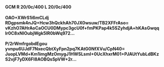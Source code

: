 #### GCM R 20/0c/400 L 20/0c/400
**OAO+XWrS1i6mCLdj**<br/>**RDgpsmk4nJQ+Hcw3hQckhAh70JX0wsuw/TB2XFFrAso=**<br/>**vKzhO7AHrAoCaOCU0DMypc3gcU0f+fmPKPap4k5SZyhdjA+hKAsGwqqlr0C8xNIOubjWgk5lR0bWq972...**<br/><br/>
**P/2rWmfrgobdEgou**<br/>**yvnpu6UJdF7NxecQbtXyFpn2pq7KAtG0NfXVu/CpN40=**<br/>**JuopLVMd+Km1imgMzOmygJ1HWSLsmI+0UcXhxrM01+PJAUtYubLdBKzS2vjF7yDX6FI8AOBQsSpVW+2r...**